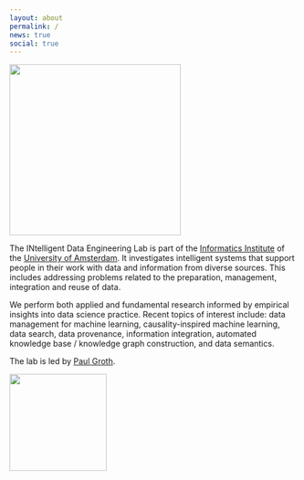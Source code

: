 ```yaml
---
layout: about
permalink: /
news: true
social: true
---
```


<img style="width:300px; max-width:100%" src="{{ site.baseurl }}/assets/INDELab_Logo_BlackRedD.png">

The INtelligent Data Engineering Lab is part of the [Informatics Institute](http://ivi.uva.nl) of the [University of Amsterdam](http://uva.nl). It investigates intelligent systems that support people in their work with data and information from diverse sources. This includes addressing problems related to the preparation, management, integration and reuse of data.

We perform both applied and fundamental research informed by empirical insights into data science practice. Recent topics of interest include: data management for machine learning, causality-inspired machine learning, data search, data provenance, information integration, automated knowledge base / knowledge graph construction, and data semantics.

The lab is led by [Paul Groth](http://pgroth.com).

<a href="http://ivi.uva.nl"><img style="width:170px; max-width:100%" src="{{ site.baseurl }}/assets/uvalogo_regular_p_en.jpg"></a>
